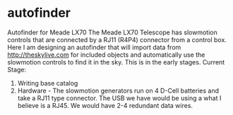 # autofinder
Autofinder for Meade LX70
The Meade LX70 Telescope has slowmotion controls that are connected by a RJ11 (R4P4) connector from a control box.  Here I am designing an autofinder that will import data from http://theskylive.com for included objects and automatically use the slowmotion controls to find it in the sky. This is in the early stages. 
Current Stage:
1) Writing base catalog
2) Hardware - The slowmotion generators run on 4 D-Cell batteries and take a RJ11 type connector. The USB we have would be using a what I believe is a RJ45. We would have 2-4 redundant data wires.

